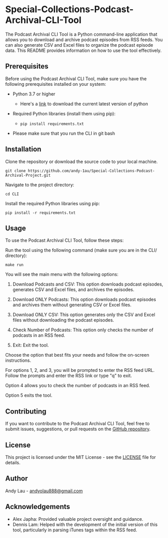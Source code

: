 # Special-Collections-Podcast-Archival-CLI-Tool
The Podcast Archival CLI Tool is a Python command-line application that allows you to download and archive podcast episodes from RSS feeds. You can also generate CSV and Excel files to organize the podcast episode data. This README provides information on how to use the tool effectively.

## Prerequisites
Before using the Podcast Archival CLI Tool, make sure you have the following prerequisites installed on your system:

- Python 3.7 or higher 
  - Here's a [link](https://www.python.org/downloads/) to download the current latest version of python
- Required Python libraries (install them using pip): 
  
  - ```pip install requirements.txt```
- Please make sure that you run the CLI in git bash

## Installation 
Clone the repository or download the source code to your local machine.
```commandline
git clone https://github.com/andy-1au/Special-Collections-Podcast-Archival-Project.git
```
Navigate to the project directory:
```commandline
cd CLI
```
Install the required Python libraries using pip: 
```commandline
pip install -r requirements.txt
```

## Usage
To use the Podcast Archival CLI Tool, follow these steps:

Run the tool using the following command (make sure you are in the CLI/ directory): 
```commandline
make run
```

You will see the main menu with the following options:

1. Download Podcasts and CSV: This option downloads podcast episodes, generates CSV and Excel files, and archives the episodes.

2. Download ONLY Podcasts: This option downloads podcast episodes and archives them without generating CSV or Excel files.

3. Download ONLY CSV: This option generates only the CSV and Excel files without downloading the podcast episodes.

4. Check Number of Podcasts: This option only checks the number of podcasts in an RSS feed.

5. Exit: Exit the tool.

Choose the option that best fits your needs and follow the on-screen instructions.

For options 1, 2, and 3, you will be prompted to enter the RSS feed URL. Follow the prompts and enter the RSS link or type "q" to exit.

Option 4 allows you to check the number of podcasts in an RSS feed.

Option 5 exits the tool.

## Contributing
If you want to contribute to the Podcast Archival CLI Tool, feel free to submit issues, suggestions, or pull 
requests on the [GitHub repository](https://github.com/andy-1au/Special-Collections-Podcast-Archival-Project).

## License 
This project is licensed under the MIT License - see the [LICENSE](https://github.com/andy-1au/Special-Collections-Podcast-Archival-Project/blob/main/LICENSE) file for details.

## Author
Andy Lau - andyolau888@gmail.com

## Acknowledgements
- Alex Japha: Provided valuable project oversight and guidance. 
- Dennis Lam: Helped with the development of the initial version of this tool, particularly in parsing iTunes 
tags within the RSS feed.